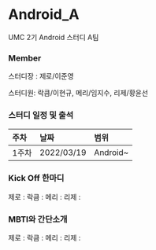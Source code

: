 # Android_A
UMC 2기 Android 스터디 A팀 

### Member
스터디장 : 제로/이준영

스터디원: 락큼/이현규, 메리/임지수, 리제/황윤선

### 스터디 일정 및 출석

|주차|날짜|범위|
|:---|:---|:---|
|1주차|2022/03/19|Android~|

### Kick Off 한마디
제로 :
락큼 :
메리 :
리제 :

### MBTI와 간단소개
제로 :
락큼 :
메리 :
리제 :

